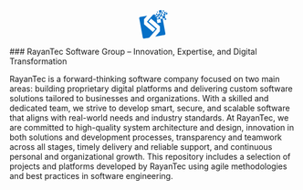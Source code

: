 <p align="center">
  <svg style="width: 50px; height: 50px" xmlns="http://www.w3.org/2000/svg" version="1.1" viewBox="0 0 2030 2048" width="1280" height="1280">
                      <path transform="translate(1540,237)" d="m0 0h26l17 6 11 6 12 11 7 7 6 10 6 15 8 29 10 49 12 65-1 4-6 3-81 16-81 15h-6l-4-8-10-61-2-8v-5l-59 11-27 5-10 3h-3l9 36 8 41v5l-2 2-37 7-73 12-13 2 2 14 13 68 5 29v5l19-3 40-8 57-10 8-3v-13l-15-80-1-6v-9l7-3 54-8 30-6h5l4 16 9 49 10 47 7 37v4l-5 3-66 13-71 12-90 15-18 4 7 38 15 80 11 66 9 55 2 11 21-1 62-12 66-11 98-18 13-4v-12l-11-64-16-91-12-66-1-12 6-4 76-12 65-12 4-1h10l3 9 7 40 15 89 13 70 22 125 13 67 22 125 13 68 8 43 16 91 20 107 18 103 23 118 3 21v35l-3 11-9 16-11 13-5 5-11 8-14 6-22 6-87 16-380 68-65 12-97 17-10 2h-10l1-6 33-33 8-10 11-12 9-11 9-10 8-10 9-10 7-7 18-22 8-8 8-10 9-10 12-14 9-10 7-8 14-15 18-20 8-10 9-10 8-10 9-10 9-11 13-14 9-11 11-12 9-11 9-10 16-17 10-11 6-9 4-8 1-7v-55l-1-298-7-9-13-12-11-9-14-12-10-9-13-11-8-7-15-13-11-9-10-9-11-9-12-11-10-8-15-13-14-12-12-11-11-9-10-9-11-9-13-11-11-10-10-8-12-11-11-9-10-9-14-12-8-7-12-11-11-9-15-13-10-8-15-13-13-11-11-10-10-8-13-12-14-11-9-9-11-9-10-9-11-9-15-13-14-12-8-7-10-9-10-8-15-13-11-9-12-11-28-24-14-13-16-14-7-1-9 7-8 10-13 13-8 10-12 14-11 14-9 10-7 8-9 10-7 8-9 10-9 11-9 10-9 11-8 8-9 11-10 11-7 8-11 12-8 6 2 5 18 14 10 8 14 12 15 13 10 9 8 7 10 9 11 9 14 12 11 10 11 9 9 7 5 5 15 13 11 9 13 12 10 8 10 10 14 11 11 10 10 8 12 11 6 4 17 16 10 8 14 12 10 9 11 9 12 11 9 8 11 9 11 10 10 8 15 13 28 24 13 11 8 7 12 11 8 7 10 9 11 9 11 10 11 9 10 9 11 9 13 11 14 11 10 9 13 10 13 12 14 11 4 5-2 7-7 7-7 8-9 11-12 13-9 10-9 11-11 13-7 8-10 11-9 11-12 13-11 12-9 11-11 13-8 8-9 11-24 28-9 11-12 13-14 17-15 16-9 11-10 11-9 11-10 11-9 11-15 16-9 11-10 11-7 8-14 17-10 11-9 11-13 14-7 8-9 10-9 11-10 11-9 11-12 13-7 8-10 11-7 8-12 14-13 15-9 10-9 11-8 8-8 10-11 12-9 11-7 7-22 28-9 5-36 7-69 13-94 17-124 22-48 7h-33l-10-4-11-9-9-9-8-7-8-10-6-15-9-36-11-55-18-96-9-54-24-130-18-102-17-90-17-97-19-101-16-91-23-124-22-124-13-69-16-91-11-57-15-73-4-18-1-13 6-17 10-17 12-16 9-8 16-9 10-4 25-7 50-10 77-14 235-41 88-17 14-3h11l-2 6-6 8-15 16-14 14-9 11-12 13-9 11-9 10-11 14-8 8-9 11-9 10-7 8-12 14-7 8-8 9-9 11-13 15-16 17-14 15-12 15-4 8v360l1 4 4 2 14 11 7 7 11 9 13 11 15 13 11 9 13 11 11 9 15 13 14 12 10 9 8 7 10 9 10 8 14 13 10 8 28 24 13 11 8 7 11 10 10 8 14 13 11 9 11 10 8 7 13 11 11 9 11 10 11 9 14 12 11 9 10 9 10 8 7 7 8 7 11 9 12 11 11 9 10 9 11 9 14 12 13 11 14 12 15 13 12 11 10 9 11 9 10 9 11 9 13 12 14 11 14 12 12 12 5 1 11-12 9-11 9-10 8-10 10-11 8-10 9-10 12-13 4-5 3-3 1-2 3-1 6-9 7-8h3l2-5 13-16 8-10 9-11 7-7 7-8 11-12 4-2 4-6 7-7 3-6-2-6-10-8-14-12-11-9-13-11-14-12-15-13-14-12-10-9-13-11-8-7-15-13-11-9-12-11-10-8-12-11-11-9-11-10-11-9-13-11-10-9-13-11-8-7-11-10-11-9-10-9-11-9-13-12-14-11-7-7-11-9-13-11-28-24-10-9-10-8-14-13-10-8-11-10-11-9-10-9-11-9-20-18-10-8-13-12-10-8-11-10-14-11-8-8-11-9-13-11-9-7-7-6 2-6 11-12 6-7 8-7 13-14 9-11 14-15 8-10 9-10 10-11 9-11 13-14 9-11 9-10 9-11 9-10 9-11 11-12 7-8 12-14 9-10 7-8 11-12 8-10 1-2 3-1 4-6 13-14 9-11 12-14 18-20 9-11 12-13 9-10 12-14 9-10 7-8 9-10 9-11 12-14 8-10 13-15 11-13 7-8 12-13 14-16 12-8 15-5 50-10 36-6h10l5 7 7 44 1 2 9 1 35-6 31-6h11l3 6 7 52 6 26v4l27-4 51-9 15-4 4-1-5-24-8-44-3-18v-8l7-2 29-5 45-9h3l-7-34v-15l4-5 86-14 32-5zm12 40-73 12-12 4-3 2v8l8 49 3 20 2 11 1 1h15l78-13 3-1v-11l-4-30-7-45-2-7zm-370 136-31 9-8 4-1 7 9 32 5 10 3 2h11l27-7 10-5 3-3v-7l-6-26-3-11-3-5zm56 66-8 5-2 4v11l4 15 6 3 13 2 1-3-5-10-5-24-3-3z" fill="#0670C7"></path>
                      <path transform="translate(1585)" d="m0 0h10l2 6 7 37 19 113 1 5v7l31-5 31-6 16-1 4 10 11 56v7l-1 2-22 6-46 10-16 1-3-3-2-7-5-36-1-6v-24l-23 5-116 20-30 6-6-1-3-3-3-10-11-69-7-40-6-27-4-13v-5l8-3 89-17z" fill="#0670C7"></path>
                      <path transform="translate(1832,408)" d="m0 0h7l4 1 3 14 4 27 18 97 5 18v9l-8 4-26 6-42 8-94 16-9 1-3-3-7-30-19-105-3-17v-12l13-4 49-10 94-18z" fill="#0670C7"></path>
                      <path transform="translate(1871,128)" d="m0 0h15l3 7 12 77v4l24-6 62-13 17-4h8l4 8 13 75 1 5v10l-14 5-76 17-13 3-7-1-5-18-10-61-3-14-13 2-56 12-18 4h-7l-5-10-12-60-4-15v-9l13-4 63-12z" fill="#0670C7"></path>
                      <path transform="translate(1856,256)" d="m0 0h10l4 10 16 96 1 8-1 3-28 6-65 12-25 5-8-1-4-8-11-63-6-31v-11l10-4 57-11z" fill="#0670C7"></path>
                      <path transform="translate(1913,592)" d="m0 0h12l4 5 3 14 5 32 7 35v11l-12 3-37 7-35 8-6 1h-9l-4-5-12-62-4-19v-10l9-5 26-6z" fill="#0670C7"></path>
                      <path transform="translate(1279,241)" d="m0 0h13l3 4 12 59 2 17v10l-25 6-56 11h-6l-2-6-9-70v-18l7-3 36-5z" fill="#0670C7"></path>
                      <path transform="translate(1758,20)" d="m0 0h13l2 5 7 45 4 16v10l-5 3-48 11-20 4h-10l-3-8-7-42-4-19v-11l4-4 45-6z" fill="#0670C7"></path>
                      <path transform="translate(1316,109)" d="m0 0h17l4 5 4 16 4 19v18l-6 4-42 8h-10l-6-6-8-32-4-12v-8l6-3 30-6z" fill="#0670C7"></path>
                      <path transform="translate(1951,128)" d="m0 0h15l8 4 5 7 3 10v8l-3 5-6 5-11 3-17 1-4-3-3-11v-10l3-10 4-6 2-2z" fill="#0670C7"></path>
                    </svg>
</p>
### RayanTec Software Group – Innovation, Expertise, and Digital Transformation

RayanTec is a forward-thinking software company focused on two main areas: building proprietary digital platforms and delivering custom software solutions tailored to businesses and organizations. 
With a skilled and dedicated team, we strive to develop smart, secure, and scalable software that aligns with real-world needs and industry standards. At RayanTec, we are committed to high-quality system architecture and design, innovation in both solutions and development processes, transparency and teamwork across all stages, timely delivery and reliable support, and continuous personal and organizational growth. 
This repository includes a selection of projects and platforms developed by RayanTec using agile methodologies and best practices in software engineering. 
